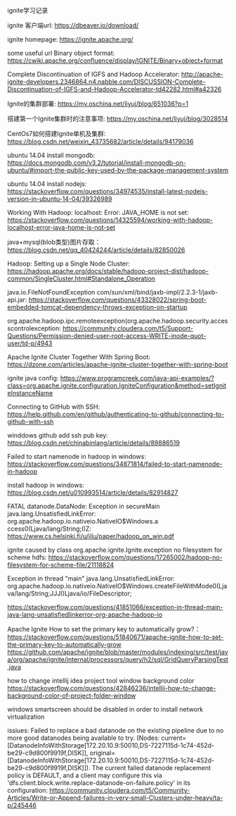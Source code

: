ignite学习记录

ignite 客户端url:
https://dbeaver.io/download/

ignite homepage:
https://ignite.apache.org/

some useful url
Binary object format:
https://cwiki.apache.org/confluence/display/IGNITE/Binary+object+format

Complete Discontinuation of IGFS and Hadoop Accelerator:
http://apache-ignite-developers.2346864.n4.nabble.com/DISCUSSION-Complete-Discontinuation-of-IGFS-and-Hadoop-Accelerator-td42282.html#a42326

Ignite的集群部署:
https://my.oschina.net/liyuj/blog/651036?p=1

搭建第一个Ignite集群时的注意事项:
https://my.oschina.net/liyuj/blog/3028514

CentOs7如何搭建Ignite单机及集群:
https://blog.csdn.net/weixin_43735682/article/details/94179036

ubuntu 14.04 install mongodb:
https://docs.mongodb.com/v3.2/tutorial/install-mongodb-on-ubuntu/#import-the-public-key-used-by-the-package-management-system

ubuntu 14.04 install nodejs:
https://stackoverflow.com/questions/34974535/install-latest-nodejs-version-in-ubuntu-14-04/39326989

Working With Hadoop: localhost: Error: JAVA_HOME is not set:
https://stackoverflow.com/questions/14325594/working-with-hadoop-localhost-error-java-home-is-not-set

java+mysql(blob类型)图片存取：
https://blog.csdn.net/qq_40424244/article/details/82850026

Hadoop: Setting up a Single Node Cluster:
https://hadoop.apache.org/docs/stable/hadoop-project-dist/hadoop-common/SingleCluster.html#Standalone_Operation

java.io.FileNotFoundException com/sun/xml/bind/jaxb-impl/2.2.3-1/jaxb-api.jar:
https://stackoverflow.com/questions/43328022/spring-boot-embedded-tomcat-dependency-throws-exception-on-startup

org.apache.hadoop.ipc.remoteexception(org.apache.hadoop.security.accesscontrolexception:
https://community.cloudera.com/t5/Support-Questions/Permission-denied-user-root-access-WRITE-inode-quot-user/td-p/4943

Apache Ignite Cluster Together With Spring Boot:
https://dzone.com/articles/apache-ignite-cluster-together-with-spring-boot


ignite java config:
https://www.programcreek.com/java-api-examples/?class=org.apache.ignite.configuration.IgniteConfiguration&method=setIgniteInstanceName

Connecting to GitHub with SSH:
https://help.github.com/en/github/authenticating-to-github/connecting-to-github-with-ssh

winddows github add ssh pub key:
https://blog.csdn.net/chinabinlang/article/details/89886519

Failed to start namenode in hadoop in windows:
https://stackoverflow.com/questions/34871814/failed-to-start-namenode-in-hadoop

install hadoop in windows: https://blog.csdn.net/u010993514/article/details/82914827

FATAL datanode.DataNode: Exception in secureMain java.lang.UnsatisfiedLinkError: org.apache.hadoop.io.nativeio.NativeIO$Windows.a ccess0(Ljava/lang/String;I)Z:
https://www.cs.helsinki.fi/u/jilu/paper/hadoop_on_win.pdf

ignite caused by class org.apache.ignite.Ignite.exception no filesystem for scheme hdfs:
https://stackoverflow.com/questions/17265002/hadoop-no-filesystem-for-scheme-file/21118824

Exception in thread "main" java.lang.UnsatisfiedLinkError: org.apache.hadoop.io.nativeio.NativeIO$Windows.createFileWithMode0(Ljava/lang/String;JJJI)Ljava/io/FileDescriptor;

https://stackoverflow.com/questions/41851066/exception-in-thread-main-java-lang-unsatisfiedlinkerror-org-apache-hadoop-io

Apache Ignite How to set the primary key to automatically grow?：
https://stackoverflow.com/questions/51840671/apache-ignite-how-to-set-the-primary-key-to-automatically-grow
https://github.com/apache/ignite/blob/master/modules/indexing/src/test/java/org/apache/ignite/internal/processors/query/h2/sql/GridQueryParsingTest.java

how to change intellij idea project tool window background color
https://stackoverflow.com/questions/42846236/intellij-how-to-change-background-color-of-project-folder-window

windows smartscreen should be disabled in order to install network virtualization

issiues: Failed to replace a bad datanode on the existing pipeline due to no more good datanodes being available to try. (Nodes: current=[DatanodeInfoWithStorage[172.20.10.9:50010,DS-7227115d-1c74-452d-be29-c9d800f9919f,DISK]], original=[DatanodeInfoWithStorage[172.20.10.9:50010,DS-7227115d-1c74-452d-be29-c9d800f9919f,DISK]]). The current failed datanode replacement policy is DEFAULT, and a client may configure this via 'dfs.client.block.write.replace-datanode-on-failure.policy' in its configuration:
https://community.cloudera.com/t5/Community-Articles/Write-or-Append-failures-in-very-small-Clusters-under-heavy/ta-p/245446
